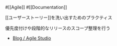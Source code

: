 #[[Agile]] #[[Documentation]]

[[ユーザーストーリー]]を洗い出すためのプラクティス

優先度付けや段階的なリリースのスコープ整理を行う

- [Blog / Agile Studio](https://www.agile-studio.jp/post/apm-user-story-mapping)
